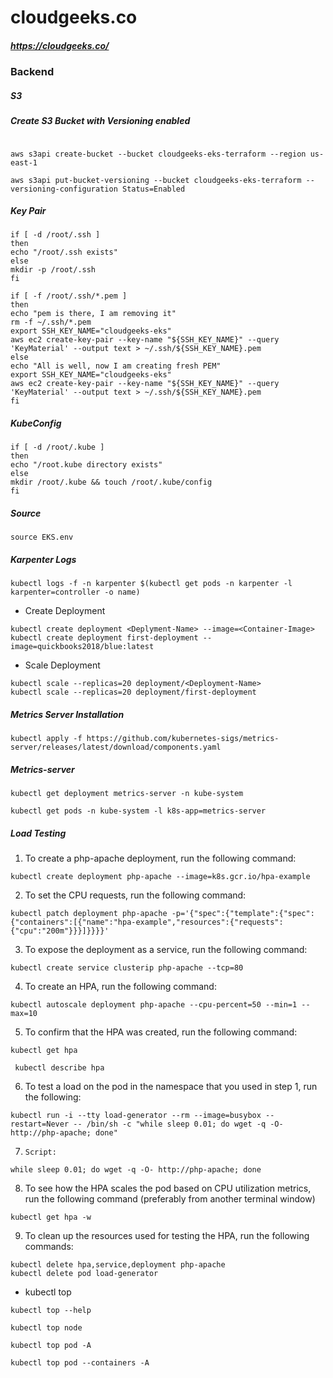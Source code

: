 # cloudgeeks.co

##### https://cloudgeeks.co/

### Backend ###
##### S3


##### Create S3 Bucket with Versioning enabled

```console

aws s3api create-bucket --bucket cloudgeeks-eks-terraform --region us-east-1

aws s3api put-bucket-versioning --bucket cloudgeeks-eks-terraform --versioning-configuration Status=Enabled

```

##### Key Pair

```console
if [ -d /root/.ssh ]
then
echo "/root/.ssh exists"
else
mkdir -p /root/.ssh
fi

if [ -f /root/.ssh/*.pem ]
then
echo "pem is there, I am removing it"
rm -f ~/.ssh/*.pem
export SSH_KEY_NAME="cloudgeeks-eks"
aws ec2 create-key-pair --key-name "${SSH_KEY_NAME}" --query 'KeyMaterial' --output text > ~/.ssh/${SSH_KEY_NAME}.pem
else
echo "All is well, now I am creating fresh PEM"
export SSH_KEY_NAME="cloudgeeks-eks"
aws ec2 create-key-pair --key-name "${SSH_KEY_NAME}" --query 'KeyMaterial' --output text > ~/.ssh/${SSH_KEY_NAME}.pem
fi
```

##### KubeConfig
```console
if [ -d /root/.kube ]
then
echo "/root.kube directory exists"
else
mkdir /root/.kube && touch /root/.kube/config
fi
```

##### Source

```console
source EKS.env

```

##### Karpenter Logs
```console
kubectl logs -f -n karpenter $(kubectl get pods -n karpenter -l karpenter=controller -o name)
```
- Create Deployment
```kubectl
kubectl create deployment <Deplyment-Name> --image=<Container-Image>
kubectl create deployment first-deployment --image=quickbooks2018/blue:latest
```
 
 - Scale Deployment
```kubectl
kubectl scale --replicas=20 deployment/<Deployment-Name>
kubectl scale --replicas=20 deployment/first-deployment 
``` 
 

##### Metrics Server Installation
```console
kubectl apply -f https://github.com/kubernetes-sigs/metrics-server/releases/latest/download/components.yaml
```

##### Metrics-server
```console
kubectl get deployment metrics-server -n kube-system

kubectl get pods -n kube-system -l k8s-app=metrics-server
```

##### Load Testing

1. To create a php-apache deployment, run the following command:
```console
kubectl create deployment php-apache --image=k8s.gcr.io/hpa-example
```

2.    To set the CPU requests, run the following command:
```console
kubectl patch deployment php-apache -p='{"spec":{"template":{"spec":{"containers":[{"name":"hpa-example","resources":{"requests":{"cpu":"200m"}}}]}}}}'
```

3.    To expose the deployment as a service, run the following command:
```console
kubectl create service clusterip php-apache --tcp=80
```

4.    To create an HPA, run the following command:
```console
kubectl autoscale deployment php-apache --cpu-percent=50 --min=1 --max=10
```

5.    To confirm that the HPA was created, run the following command:
```console
kubectl get hpa

 kubectl describe hpa
```

6.    To test a load on the pod in the namespace that you used in step 1, run the following:
```console
kubectl run -i --tty load-generator --rm --image=busybox --restart=Never -- /bin/sh -c "while sleep 0.01; do wget -q -O- http://php-apache; done"
```

7.     Script:
```console
while sleep 0.01; do wget -q -O- http://php-apache; done
```

8.    To see how the HPA scales the pod based on CPU utilization metrics, run the following command (preferably from another terminal window)
```console
kubectl get hpa -w
```

9. To clean up the resources used for testing the HPA, run the following commands:
```console
kubectl delete hpa,service,deployment php-apache
kubectl delete pod load-generator
```

- kubectl top
```console
kubectl top --help

kubectl top node

kubectl top pod -A

kubectl top pod --containers -A
```

